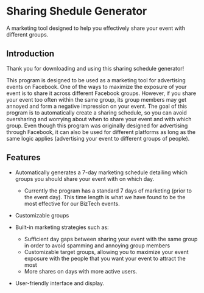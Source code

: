 # Sharing Shedule Generator
A marketing tool designed to help you effectively share your event with different groups. 

## Introduction
Thank you for downloading and using this sharing schedule generator!

This program is designed to be used as a marketing tool for advertising events on Facebook. One of the ways to maximize the exposure of your event is to share it across different Facebook groups. However, if you share your event too often within the same group, its group members may get annoyed and form a negative impression on your event. The goal of this program is 
to automatically create a sharing schedule, so you can avoid oversharing and worrying about when to share your event and with which group. Even though this program was originally designed for advertising through Facebook, it can also be used for different platforms as long as the same logic applies (advertising your event to different groups of people). 

## Features
* Automatically generates a 7-day marketing schedule detailing which groups you should share your event with on which day.
    - Currently the program has a standard 7 days of marketing (prior to the event day). This time length is what we have found to be the most effective for our BizTech events.

* Customizable groups 

* Built-in marketing strategies such as:
    - Sufficient day gaps between sharing your event with the same group in order to avoid spamming and annoying group members
    - Customizable target groups, allowing you to maximize your event exposure with the people that you want your event to attract the most
    - More shares on days with more active users. 

* User-friendly interface and display. 
